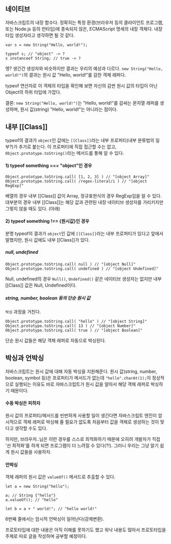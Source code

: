 ## 네이티브

자바스크립트의 내장 함수다. 정확히는 특정 환경(브라우저 등의 클라이언트 프로그램, 또는 Node.js 등의 런타임)에 종속되지 않은, ECMAScript 명세의 내장 객체다. 내장 타입 생성자라고 생각하면 될 것 같다.

```
var s = new String("Hello, world!");

typeof s; // "object" -> ?
s instanceof String; // true -> ?
```

엥? 생긴건 생성자와 비슷하지만 결과는 우리의 예상과 다르다. `new String("Hello, world!")`의 결과는 원시 값 "Hello, world!"를 감찬 객체 래퍼다.

typeof 연산자로 이 객체의 타입을 확인해 보면 자신의 감싼 원시 값의 타입이 아닌 Object의 하위 타입에 가깝다.

결론: `new String("Hello, world!")`는 "Hello, world!"를 감싸는 문자열 래퍼를 생성하며, 원시 값(string) "Hello, world!"는 아니라는 점이다.

## 내부 \[\[Class\]\]

typeof의 결과가 `object`인 값에는 `[[Class]]`라는 내부 프로퍼티(내부 분류법의 일부?)가 추가로 붙는다. 이 프로퍼티에 직접 접근할 수는 없고, `Object.prototype.toString()`라는 메서드를 통해 알 수 있다.

#### 1) typeof something === "object"인 경우

```
Object.prototype.toString.call( [1, 2, 3] ) // "[object Array]"
Object.prototype.toString.call( /regex-literal/i ) // "[object RegExp]"
```

배열의 경우 내부 \[\[Class\]\] 값이 Array, 정규표현식의 경우 RegExp임을 알 수 있다. 대부분의 경우 내부 \[\[Class\]\]는 해당 값과 관련된 내장 네이티브 생성자를 가리키지만 그렇지 않을 때도 있다. (아래)

#### 2) typeof something !== {원시값}인 경우

분명 typeof의 결과가 `object`인 값에 `[[Class]]`라는 내부 프로퍼티가 있다고 앞에서 말했지만, 원시 값에도 내부 \[\[Class\]\]가 있다.

##### null, undefined

```
Object.prototype.toString.call( null ) // "[object Null]"
Object.prototype.toString.call( undefined ) // "[object Undefined]"
```

Null, undefined의 경우 `Null()`, `Undefined()` 같은 네이티브 생성자는 없지만 내부 \[\[Class\]\] 값은 Null, Undefined이다.

##### string, number, boolean 등의 단순 원시 값

`박싱` 과정을 거친다.

```
Object.prototype.toString.call( "hello" ) // "[object String]"
Object.prototype.toString.call( 13 ) // "[object Number]"
Object.prototype.toString.call( true ) // "[object Boolean]"
```

단순 원시 값들은 해당 객체 래퍼로 자동으로 박싱된다.

## 박싱과 언박싱

자바스크립트는 원시 값에 대해 자동 박싱을 지원해준다. 원시 값(string, number, boolean, symbol 등)은 프로퍼티가 메서드가 없는데 `"hello".charAt(1);`이 정상적으로 실행되는 이유도 바로 자바스크립트가 원시 값을 알아서 해당 객체 래퍼로 박싱하기 때문이다.

#### 수동 박싱은 피하자

원시 값의 프로퍼티/메서드를 빈번하게 사용할 일이 생긴다면 자바스크립트 엔진이 암시적으로 객체 래퍼로 박싱해 줄 필요가 없도록 처음부터 값을 객체로 생성하는 것이 맞다고 생각할 수도 있다.

하지만, 브라우저..님은 이런 경우를 스스로 최적화하기 때문에 오히려 개발자가 직접 '선 최적화'를 하게 되면 프로그램이 더 느려질 수 있다(?!). 그러니 우리는 그냥 알기 쉽게 원시 값들을 사용하자.

#### 언박싱

객체 래퍼의 원시 값은 `valueOf()` 메서드로 추출할 수 있다.

```
let a = new String("hello");

a; // String {"hello"}
a.valueOf(); // "hello"

let b = a + " world!"; // "hello world!"
```

6번째 줄에서는 암시적 언박싱이 일어난다(강제변환).

프로토타입에 대한 내용은 아직 이해를 못하기도 했고 워낙 내용도 많아서 프로토타입을 주제로 따로 글을 작성하며 공부할 예정이다.
